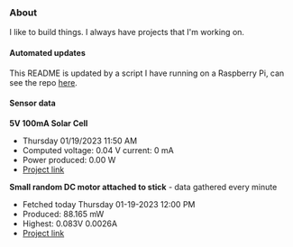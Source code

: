 ### About
I like to build things. I always have projects that I'm working on.

#### Automated updates
This README is updated by a script I have running on a Raspberry Pi, can see the repo [here](https://github.com/jdc-cunningham/raspi-git-repo-updater).

#### Sensor data
**5V 100mA Solar Cell**
- Thursday 01/19/2023 11:50 AM
- Computed voltage: 0.04 V current: 0 mA
- Power produced: 0.00 W
- [Project link](https://github.com/jdc-cunningham/raspisolarplotter)

**Small random DC motor attached to stick** - data gathered every minute
- Fetched today Thursday 01-19-2023 12:00 PM
- Produced: 88.165 mW
- Highest: 0.083V 0.0026A
- [Project link](https://github.com/jdc-cunningham/turbine-raspi)